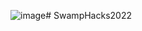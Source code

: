 ![image](https://user-images.githubusercontent.com/73865366/151649301-c17c5266-74c4-4d66-b00b-d01614366bb3.png)# SwampHacks2022
